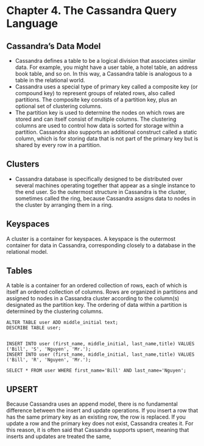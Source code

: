 # Chapter 4. The Cassandra Query Language

## Cassandra’s Data Model
* Cassandra defines a table to be a logical division that associates similar data. For example, you might have a user table, a hotel table, an address book table, and so on. In this way, a Cassandra table is analogous to a table in the relational world.
* Cassandra uses a special type of primary key called a composite key (or compound key) to represent groups of related rows, also called partitions. The composite key consists of a partition key, plus an optional set of clustering columns.
* The partition key is used to determine the nodes on which rows are stored and can itself consist of multiple columns. The clustering columns are used to control how data is sorted for storage within a partition. Cassandra also supports an additional construct called a static column, which is for storing data that is not part of the primary key but is shared by every row in a partition.

## Clusters
* Cassandra database is specifically designed to be distributed over several machines operating together that appear as a single instance to the end user. So the outermost structure in Cassandra is the cluster, sometimes called the ring, because Cassandra assigns data to nodes in the cluster by arranging them in a ring.

## Keyspaces
A cluster is a container for keyspaces. A keyspace is the outermost container for data in Cassandra, corresponding closely to a database in the relational model.

## Tables
A table is a container for an ordered collection of rows, each of which is itself an ordered collection of columns. Rows are organized in partitions and assigned to nodes in a Cassandra cluster according to the column(s) designated as the partition key. The ordering of data within a partition is determined by the clustering columns.

```
ALTER TABLE user ADD middle_initial text;
DESCRIBE TABLE user;


INSERT INTO user (first_name, middle_initial, last_name,title) VALUES ('Bill', 'S', 'Nguyen', 'Mr.');
INSERT INTO user (first_name, middle_initial, last_name,title) VALUES ('Bill', 'R', 'Nguyen', 'Mr.');

SELECT * FROM user WHERE first_name='Bill' AND last_name='Nguyen';
```

## UPSERT
Because Cassandra uses an append model, there is no fundamental difference between the insert and update operations. If you insert a row that has the same primary key as an existing row, the row is replaced. If you update a row and the primary key does not exist, Cassandra creates it.
For this reason, it is often said that Cassandra supports upsert, meaning that inserts and updates are treated the same,


